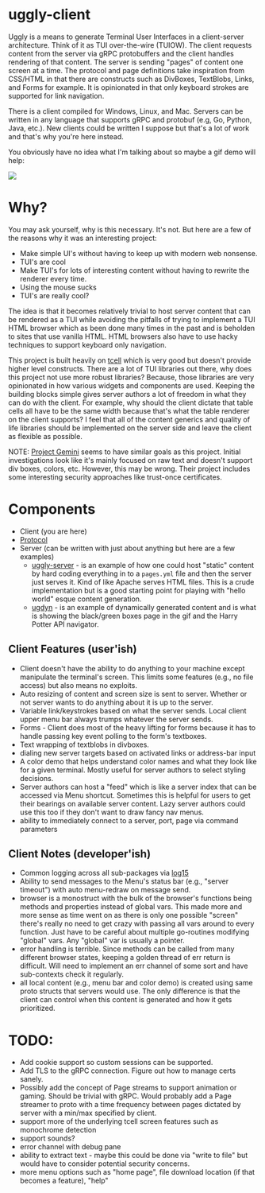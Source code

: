 # uggly-client
Uggly is a means to generate Terminal User Interfaces in a client-server architecture. Think of it as TUI over-the-wire (TUIOW). The client requests content from the server via gRPC protobuffers and the client handles rendering of that content. The server is sending "pages" of content one screen at a time. The protocol and page definitions take inspiration from CSS/HTML in that there are constructs such as DivBoxes, TextBlobs, Links, and Forms for example. It is opinionated in that only keyboard strokes are supported for link navigation.

There is a client compiled for Windows, Linux, and Mac. Servers can be written in any language that supports gRPC and protobuf (e.g, Go, Python, Java, etc.). New clients could be written I suppose but that's a lot of work and that's why you're here instead.

You obviously have no idea what I'm talking about so maybe a gif demo will help: 

![](./img/demo.gif)


# Why?
You may ask yourself, why is this necessary. It's not. But here are a few of the reasons why it was an interesting project:

* Make simple UI's without having to keep up with modern web nonsense.
* TUI's are cool
* Make TUI's for lots of interesting content without having to rewrite the renderer every time. 
* Using the mouse sucks
* TUI's are really cool?

The idea is that it becomes relatively trivial to host server content that can be rendered as a TUI while avoiding the pitfalls of trying to implement a TUI HTML browser which as been done many times in the past and is beholden to sites that use vanilla HTML.  HTML browsers also have to use hacky techniques to support keyboard only navigation.

This project is built heavily on [tcell](https://github.com/gdamore/tcell) which is very good but doesn't provide higher level constructs. There are a lot of TUI libraries out there, why does this project not use more robust libraries? Because, those libraries are very opinionated in how various widgets and components are used. Keeping the building blocks simple gives server authors a lot of freedom in what they can do with the client. For example, why should the client dictate that table cells all have to be the same width because that's what the table renderer on the client supports? I feel that all of the content generics and quality of life libraries should be implemented on the server side and leave the client as flexible as possible. 

NOTE: [Project Gemini](https://gemini.circumlunar.space/) seems to have similar goals as this project. Initial investigations look like it's mainly focused on raw text and doesn't support div boxes, colors, etc. However, this may be wrong. Their project includes some interesting security approaches like trust-once certificates. 

# Components
* Client (you are here)
* [Protocol](https://github.com/rendicott/uggly)
* Server (can be written with just about anything but here are a few examples)
  * [uggly-server](https://github.com/rendicott/uggly-server) - is an example of how one could host "static" content by hard coding everything in to a `pages.yml` file and then the server just serves it. Kind of like Apache serves HTML files. This is a crude implementation but is a good starting point for playing with "hello world" esque content generation.
  * [ugdyn](https://github.com/rendicott/ugdyn) - is an example of dynamically generated content and is what is showing the black/green boxes page in the gif and the Harry Potter API navigator. 

## Client Features (user'ish)
* Client doesn't have the ability to do anything to your machine except manipulate the terminal's screen. This limits some features (e.g., no file access) but also means no exploits. 
* Auto resizing of content and screen size is sent to server. Whether or not server wants to do anything about it is up to the server. 
* Variable link/keystrokes based on what the server sends. Local client upper menu bar always trumps whatever the server sends.
* Forms - Client does most of the heavy lifting for forms because it has to handle passing key event polling to the form's textboxes.
* Text wrapping of textblobs in divboxes. 
* dialing new server targets based on activated links or address-bar input
* A color demo that helps understand color names and what they look like for a given terminal. Mostly useful for server authors to select styling decisions. 
* Server authors can host a "feed" which is like a server index that can be accessed via Menu shortcut. Sometimes this is helpful for users to get their bearings on available server content. Lazy server authors could use this too if they don't want to draw fancy nav menus. 
* ability to immediately connect to a server, port, page via command parameters

## Client Notes (developer'ish)
* Common logging across all sub-packages via [log15](https://github.com/inconshreveable/log15)
* Ability to send messages to the Menu's status bar (e.g., "server timeout") with auto menu-redraw on message send. 
* browser is a monostruct with the bulk of the browser's functions being methods and properties instead of global vars. This made more and more sense as time went on as there is only one possible "screen" there's really no need to get crazy with passing all vars around to every function. Just have to be careful about multiple go-routines modifying "global" vars. Any "global" var is usually a pointer.
* error handling is terrible. Since methods can be called from many different browser states, keeping a golden thread of err return is difficult. Will need to implement an err channel of some sort and have sub-contexts check it regularly. 
* all local content (e.g., menu bar and color demo) is created using same proto structs that servers would use. The only difference is that the client can control when this content is generated and how it gets prioritized. 

# TODO:
* Add cookie support so custom sessions can be supported.
* Add TLS to the gRPC connection. Figure out how to manage certs sanely.
* Possibly add the concept of Page streams to support animation or gaming. Should be trivial with gRPC. Would probably add a Page streamer to proto with a time frequency between pages dictated by server with a min/max specified by client. 
* support more of the underlying tcell screen features such as monochrome detection
* support sounds?
* error channel with debug pane
* ability to extract text - maybe this could be done via "write to file" but would have to consider potential security concerns.
* more menu options such as "home page", file download location (if that becomes a feature), "help" 
